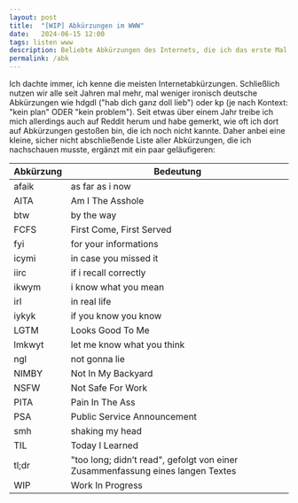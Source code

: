 ```yaml
---
layout: post
title:  "[WIP] Abkürzungen im WWW"
date:   2024-06-15 12:00
tags: listen www
description: Beliebte Abkürzungen des Internets, die ich das erste Mal nachschlagen musste.
permalink: /abk
---
```


Ich dachte immer, ich kenne die meisten Internetabkürzungen. Schließlich nutzen wir alle seit Jahren mal mehr, mal weniger ironisch deutsche Abkürzungen wie hdgdl ("hab dich ganz doll lieb") oder kp (je nach Kontext: "kein plan" ODER "kein problem"). Seit etwas über einem Jahr treibe ich mich allerdings auch auf Reddit herum und habe gemerkt, wie oft ich dort auf Abkürzungen gestoßen bin, die ich noch nicht kannte. Daher anbei eine kleine, sicher nicht abschließende Liste aller Abkürzungen, die ich nachschauen musste, ergänzt mit ein paar geläufigeren:

| Abkürzung | Bedeutung |
|-----------|-----------|
| afaik     | as far as i now |
| AITA      | Am I The Asshole |
| btw       | by the way |
| FCFS      | First Come, First Served |
| fyi       | for your informations |
| icymi     | in case you missed it |
| iirc      | if i recall correctly |
| ikwym     | i know what you mean |
| irl       | in real life |
| iykyk     | if you know you know |
| LGTM      | Looks Good To Me |
| lmkwyt    | let me know what you think |
| ngl       | not gonna lie |
| NIMBY     | Not In My Backyard |
| NSFW      | Not Safe For Work |
| PITA      | Pain In The Ass |
| PSA       | Public Service Announcement |
| smh       | shaking my head |
| TIL       | Today I Learned |
| tl;dr     | "too long; didn’t read", gefolgt von einer Zusammenfassung eines langen Textes |
| WIP       | Work In Progress |